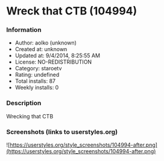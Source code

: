 # Wreck that СТВ (104994)

### Information
- Author: aolko (unknown)
- Created at: unknown
- Updated at: 9/4/2014, 8:25:55 AM
- License: NO-REDISTRIBUTION
- Category: staroetv
- Rating: undefined
- Total installs: 87
- Weekly installs: 0


### Description
Wrecking that СТВ


### Screenshots (links to userstyles.org)
![https://userstyles.org/style_screenshots/104994-after.png](https://userstyles.org/style_screenshots/104994-after.png)


